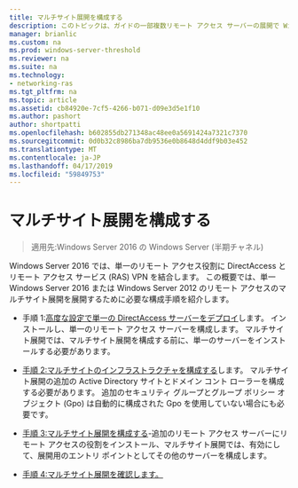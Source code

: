```yaml
---
title: マルチサイト展開を構成する
description: このトピックは、ガイドの一部複数リモート アクセス サーバーの展開で Windows Server 2016 の Multisite 展開します。
manager: brianlic
ms.custom: na
ms.prod: windows-server-threshold
ms.reviewer: na
ms.suite: na
ms.technology:
- networking-ras
ms.tgt_pltfrm: na
ms.topic: article
ms.assetid: cb84920e-7cf5-4266-b071-d09e3d5e1f10
ms.author: pashort
author: shortpatti
ms.openlocfilehash: b602855db271348ac48ee0a5691424a7321c7370
ms.sourcegitcommit: 0d0b32c8986ba7db9536e0b8648d4ddf9b03e452
ms.translationtype: MT
ms.contentlocale: ja-JP
ms.lasthandoff: 04/17/2019
ms.locfileid: "59849753"
---
```

# <a name="configure-a-multisite-deployment"></a>マルチサイト展開を構成する

>適用先:Windows Server 2016 の Windows Server (半期チャネル)

 Windows Server 2016 では、単一のリモート アクセス役割に DirectAccess とリモート アクセス サービス (RAS) VPN を結合します。 この概要では、単一 Windows Server 2016 または Windows Server 2012 のリモート アクセスのマルチサイト展開を展開するために必要な構成手順を紹介します。  
  
-   手順 1:[高度な設定で単一の DirectAccess サーバーをデプロイ](https://technet.microsoft.com/windows-server-docs/networking/remote-access/directaccess/single-server-advanced/deploy-a-single-directaccess-server-with-advanced-settings)します。 インストールし、単一のリモート アクセス サーバーを構成します。 マルチサイト展開では、マルチサイト展開を構成する前に、単一のサーバーをインストールする必要があります。  
  
-   [手順 2:マルチサイトのインフラストラクチャを構成する](Step-2-Configure-the-Multisite-Infrastructure.md)します。 マルチサイト展開の追加の Active Directory サイトとドメイン コント ローラーを構成する必要があります。 追加のセキュリティ グループとグループ ポリシー オブジェクト (Gpo) は自動的に構成された Gpo を使用していない場合にも必要です。  
  
-   [手順 3:マルチサイト展開を構成する](Step-3-Configure-the-Multisite-Deployment.md)-追加のリモート アクセス サーバーにリモート アクセスの役割をインストール、マルチサイト展開では、有効にして、展開用のエントリ ポイントとしてその他のサーバーを構成します。  
  
-   [手順 4:マルチサイト展開を確認します。](Step-4-Verify-the-Multisite-Deployment.md) 
  


